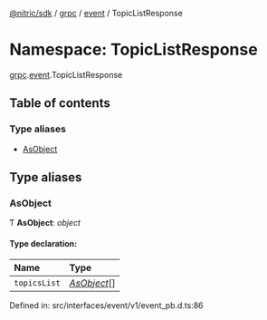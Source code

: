 [@nitric/sdk](../README.md) / [grpc](grpc.md) / [event](grpc.event.md) / TopicListResponse

# Namespace: TopicListResponse

[grpc](grpc.md).[event](grpc.event.md).TopicListResponse

## Table of contents

### Type aliases

- [AsObject](grpc.event.topiclistresponse.md#asobject)

## Type aliases

### AsObject

Ƭ **AsObject**: *object*

#### Type declaration:

Name | Type |
:------ | :------ |
`topicsList` | [*AsObject*](grpc.event.nitrictopic.md#asobject)[] |

Defined in: src/interfaces/event/v1/event_pb.d.ts:86
